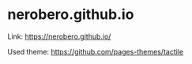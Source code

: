 # nerobero.github.io

Link: https://nerobero.github.io/

Used theme: https://github.com/pages-themes/tactile

